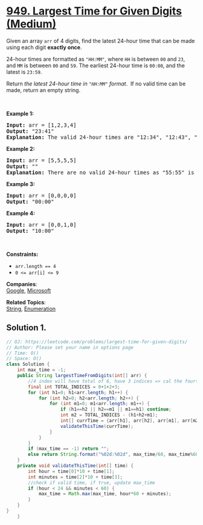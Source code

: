 # [949. Largest Time for Given Digits (Medium)](https://leetcode.com/problems/largest-time-for-given-digits/)

<p>Given an array&nbsp;<code>arr</code> of 4 digits, find the latest 24-hour time that can be made using each digit <strong>exactly once</strong>.</p>

<p>24-hour times are formatted as <code>"HH:MM"</code>, where <code>HH</code>&nbsp;is between&nbsp;<code>00</code>&nbsp;and&nbsp;<code>23</code>, and&nbsp;<code>MM</code>&nbsp;is between&nbsp;<code>00</code>&nbsp;and&nbsp;<code>59</code>. The earliest 24-hour time is <code>00:00</code>, and the latest is <code>23:59</code>.</p>

<p>Return <em>the latest 24-hour time&nbsp;in&nbsp;<code>"HH:MM"</code> format</em>.&nbsp; If no valid time can be made, return an empty string.</p>

<p>&nbsp;</p>
<p><strong>Example 1:</strong></p>

<pre><strong>Input:</strong> arr = [1,2,3,4]
<strong>Output:</strong> "23:41"
<strong>Explanation:</strong>&nbsp;The valid 24-hour times are "12:34", "12:43", "13:24", "13:42", "14:23", "14:32", "21:34", "21:43", "23:14", and "23:41". Of these times, "23:41" is the latest.
</pre>

<p><strong>Example 2:</strong></p>

<pre><strong>Input:</strong> arr = [5,5,5,5]
<strong>Output:</strong> ""
<strong>Explanation:</strong>&nbsp;There are no valid 24-hour times as "55:55" is not valid.
</pre>

<p><strong>Example 3:</strong></p>

<pre><strong>Input:</strong> arr = [0,0,0,0]
<strong>Output:</strong> "00:00"
</pre>

<p><strong>Example 4:</strong></p>

<pre><strong>Input:</strong> arr = [0,0,1,0]
<strong>Output:</strong> "10:00"
</pre>

<p>&nbsp;</p>
<p><strong>Constraints:</strong></p>

<ul>
	<li><code>arr.length == 4</code></li>
	<li><code>0 &lt;= arr[i] &lt;= 9</code></li>
</ul>

**Companies**:  
[Google](https://leetcode.com/company/google), [Microsoft](https://leetcode.com/company/microsoft)

**Related Topics**:  
[String](https://leetcode.com/tag/string/), [Enumeration](https://leetcode.com/tag/enumeration/)

## Solution 1.

```java
// OJ: https://leetcode.com/problems/largest-time-for-given-digits/
// Author: Please set your name in options page
// Time: O()
// Space: O()
class Solution {
    int max_time = -1;
    public String largestTimeFromDigits(int[] arr) {
        //4 index will have total of 6, have 3 indices => cal the fourth
        final int TOTAL_INDICES = 0+1+2+3;
        for (int h1=0; h1<arr.length; h1++) {
            for (int h2=0; h2<arr.length; h2++) {
                for (int m1=0; m1<arr.length; m1++) {
                    if (h1==h2 || h2==m1 || m1==h1) continue;
                    int m2 = TOTAL_INDICES - (h1+h2+m1);
                    int[] currTime = {arr[h1], arr[h2], arr[m1], arr[m2]};
                    validateThisTime(currTime);
                }
            }
        }
        if (max_time == -1) return "";
        else return String.format("%02d:%02d", max_time/60, max_time%60);
    }
    private void validateThisTime(int[] time) {
        int hour = time[0]*10 + time[1];
        int minutes = time[2]*10 + time[3];
        //check if valid time, if true, update max_time
        if (hour < 24 && minutes < 60) {
            max_time = Math.max(max_time, hour*60 + minutes);
        }
    }
}
    }

```
